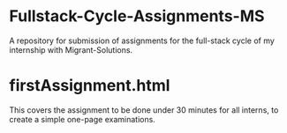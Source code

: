 # Fullstack-Cycle-Assignments-MS
A repository for submission of assignments for the full-stack cycle of my internship with Migrant-Solutions.

# firstAssignment.html
This covers the assignment to be done under 30 minutes for all interns, to create a simple one-page examinations.
